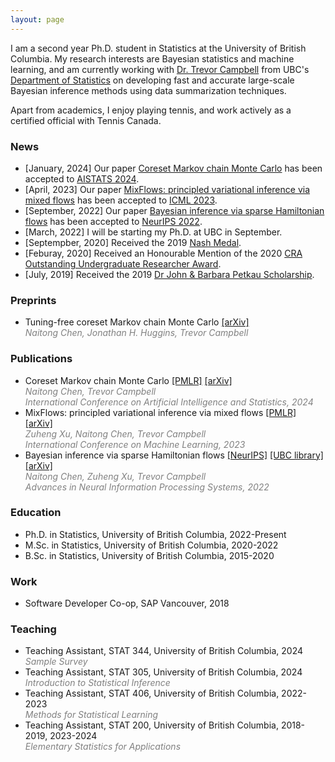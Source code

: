 ```yaml
---
layout: page
---
```


I am a second year Ph.D. student in Statistics at the University of British Columbia. My research interests are Bayesian statistics and machine learning, and am currently working with [Dr. Trevor Campbell](https://trevorcampbell.me/) from UBC's [Department of Statistics](https://www.stat.ubc.ca/) on developing fast and accurate large-scale Bayesian inference methods using data summarization techniques.

Apart from academics, I enjoy playing tennis, and work actively as a certified official with Tennis Canada.

### News
* [January, 2024] Our paper [Coreset Markov chain Monte Carlo](https://arxiv.org/abs/2310.17063) has been accepted to [AISTATS 2024](https://aistats.org/aistats2024/).
* [April, 2023] Our paper [MixFlows: principled variational inference via mixed flows](https://arxiv.org/abs/2205.07475) has been accepted to [ICML 2023](https://icml.cc/).
* [September, 2022] Our paper [Bayesian inference via sparse Hamiltonian flows](https://arxiv.org/abs/2203.05723) has been accepted to [NeurIPS 2022](https://neurips.cc/).
* [March, 2022] I will be starting my Ph.D. at UBC in September.
* [Septempber, 2020] Received the 2019 [Nash Medal](https://www.stat.ubc.ca/nash-medal).
* [Feburay, 2020] Received an Honourable Mention of the 2020 [CRA Outstanding Undergraduate Researcher Award](https://cra.org/crae/awards/cra-outstanding-undergraduate-researchers/).
* [July, 2019] Received the 2019 [Dr John & Barbara Petkau Scholarship](https://www.stat.ubc.ca/dr-john-and-barbara-petkau-scholarship).

### Preprints
* Tuning-free coreset Markov chain Monte Carlo [[arXiv]](https://arxiv.org/abs/2410.18973)  
<span style="color:gray">*Naitong Chen, Jonathan H. Huggins, Trevor Campbell*</span>

### Publications
* Coreset Markov chain Monte Carlo [[PMLR]](https://proceedings.mlr.press/v238/chen24f.html) [[arXiv]](https://arxiv.org/abs/2310.17063)
<br><span style="color:gray">*Naitong Chen, Trevor Campbell*</span>
<br><span style="color:gray">*International Conference on Artificial Intelligence and Statistics, 2024*</span>
* MixFlows: principled variational inference via mixed flows [[PMLR]](https://proceedings.mlr.press/v202/xu23b.html) [[arXiv]](https://arxiv.org/abs/2205.07475)
<br><span style="color:gray">*Zuheng Xu, Naitong Chen, Trevor Campbell*</span>
<br><span style="color:gray">*International Conference on Machine Learning, 2023*</span>
* Bayesian inference via sparse Hamiltonian flows [[NeurIPS]](https://papers.nips.cc/paper_files/paper/2022/hash/83b17fb3369b1effa97ca5409526b02e-Abstract-Conference.html) [[UBC library]](https://dx.doi.org/10.14288/1.0417554) [[arXiv]](https://arxiv.org/abs/2203.05723)
<br><span style="color:gray">*Naitong Chen, Zuheng Xu, Trevor Campbell*</span>
<br><span style="color:gray">*Advances in Neural Information Processing Systems, 2022*</span>

### Education
* Ph.D. in Statistics, University of British Columbia, 2022-Present
* M.Sc. in Statistics, University of British Columbia, 2020-2022
* B.Sc. in Statistics, University of British Columbia, 2015-2020

### Work
* Software Developer Co-op, SAP Vancouver, 2018

### Teaching
* Teaching Assistant, STAT 344, University of British Columbia, 2024
<br><span style="color:gray">*Sample Survey*</span>
* Teaching Assistant, STAT 305, University of British Columbia, 2024
<br><span style="color:gray">*Introduction to Statistical Inference*</span>
* Teaching Assistant, STAT 406, University of British Columbia, 2022-2023
<br><span style="color:gray">*Methods for Statistical Learning*</span>
* Teaching Assistant, STAT 200, University of British Columbia, 2018-2019, 2023-2024
<br><span style="color:gray">*Elementary Statistics for Applications*</span>